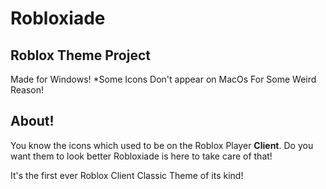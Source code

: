 # Robloxiade
## Roblox Theme Project

Made for Windows! *Some Icons Don't appear on MacOs For Some Weird Reason! 

## About!

You know the icons which used to be on the Roblox Player **Client**. Do you want them to look better
Robloxiade is here to take care of that! 

It's the first ever Roblox Client Classic Theme of its kind! 
